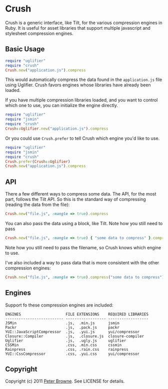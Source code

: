 Crush
=====

Crush is a generic interface, like Tilt, for the various compression engines in Ruby.
It is useful for asset libraries that support multiple javascript and stylesheet compression engines.

Basic Usage
-----------

```ruby
require "uglifier"
require "crush"
Crush.new("application.js").compress
```

This would automatically compress the data found in the `application.js` file using Uglifier.
Crush favors engines whose libraries have already been loaded.

If you have multiple compression libraries loaded, and you want to control which one to use,
you can initialize the engine directly.

```ruby
require "uglifier"
require "jsmin"
require "crush"
Crush::Uglifier.new("application.js").compress
```

Or you could use `Crush.prefer` to tell Crush which engine you'd like to use.

```ruby
require "uglifier"
require "jsmin"
require "crush"
Crush.prefer(Crush::Uglifier)
Crush.new("application.js").compress
```

API
---

There a few different ways to compress some data. The API, for the most part, follows the Tilt
API. So this is the standard way of compressing (reading the data from the file):

```ruby
Crush.new("file.js", :mangle => true).compress
```

You can also pass the data using a block, like Tilt. Note how you still need to pass

```ruby
Crush.new("file.js", :mangle => true) { "some data to compress" }.compress
```

Note how you still need to pass the filename, so Crush knows which engine to use.

I've also included a way to pass data that is more consistent with the other compression engines:

```ruby
Crush.new("file.js", :mangle => true).compress("some data to compress")
```

Engines
-------

Support fo these compression engines are included:

    ENGINES                    FILE EXTENSIONS    REQUIRED LIBRARIES
    -------------------------- ------------------ ------------------
    JSMin                      .js,  .min.js      jsmin
    Packr                      .js,  .pack.js     packr
    YUI::JavaScriptCompressor  .js,  .yui.js      yui/compressor
    Closure::Compiler          .js,  .closure.js  closure-compiler
    Uglifier                   .js,  .ugly.js     uglifier
    CSSMin                     .css, .min.css     cssmin
    Rainpress                  .css, .rain.css    rainpress
    YUI::CssCompressor         .css, .yui.css     yui/compressor    

Copyright
---------

Copyright (c) 2011 [Peter Browne](http://petebrowne.com). See LICENSE for details.
